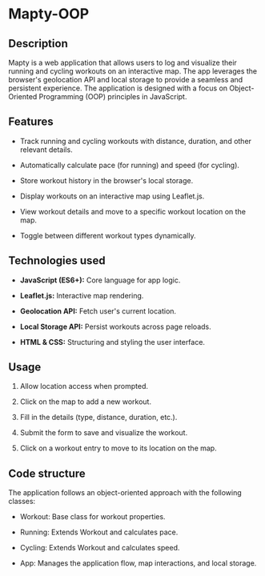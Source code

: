 # Mapty-OOP

## Description

Mapty is a web application that allows users to log and visualize their running and cycling workouts on an interactive map. The app leverages the browser's geolocation API and local storage to provide a seamless and persistent experience. The application is designed with a focus on Object-Oriented Programming (OOP) principles in JavaScript.


## Features

- Track running and cycling workouts with distance, duration, and other relevant details.

- Automatically calculate pace (for running) and speed (for cycling).

- Store workout history in the browser's local storage.

- Display workouts on an interactive map using Leaflet.js.

- View workout details and move to a specific workout location on the map.

- Toggle between different workout types dynamically.


## Technologies used

- **JavaScript (ES6+):** Core language for app logic.

- **Leaflet.js:** Interactive map rendering.

- **Geolocation API:** Fetch user's current location.

- **Local Storage API:** Persist workouts across page reloads.

- **HTML & CSS:** Structuring and styling the user interface.


## Usage

1. Allow location access when prompted.

2. Click on the map to add a new workout.

3. Fill in the details (type, distance, duration, etc.).

4. Submit the form to save and visualize the workout.

5. Click on a workout entry to move to its location on the map.


## Code structure

The application follows an object-oriented approach with the following classes:

- Workout: Base class for workout properties.

- Running: Extends Workout and calculates pace.

- Cycling: Extends Workout and calculates speed.

- App: Manages the application flow, map interactions, and local storage.
